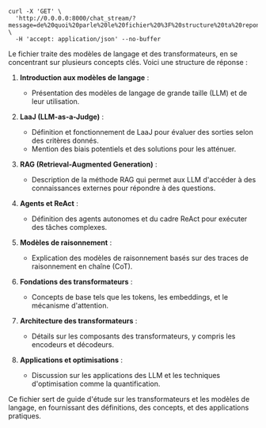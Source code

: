 ```
curl -X 'GET' \
  'http://0.0.0.0:8000/chat_stream/?message=de%20quoi%20parle%20le%20fichier%20%3F%20structure%20ta%20reponse' \
  -H 'accept: application/json' --no-buffer
```

Le fichier traite des modèles de langage et des transformateurs, en se concentrant sur plusieurs concepts clés. Voici une structure de réponse :

1. **Introduction aux modèles de langage** :
   - Présentation des modèles de langage de grande taille (LLM) et de leur utilisation.

2. **LaaJ (LLM-as-a-Judge)** :
   - Définition et fonctionnement de LaaJ pour évaluer des sorties selon des critères donnés.
   - Mention des biais potentiels et des solutions pour les atténuer.

3. **RAG (Retrieval-Augmented Generation)** :
   - Description de la méthode RAG qui permet aux LLM d'accéder à des connaissances externes pour répondre à des questions.

4. **Agents et ReAct** :
   - Définition des agents autonomes et du cadre ReAct pour exécuter des tâches complexes.

5. **Modèles de raisonnement** :
   - Explication des modèles de raisonnement basés sur des traces de raisonnement en chaîne (CoT).

6. **Fondations des transformateurs** :
   - Concepts de base tels que les tokens, les embeddings, et le mécanisme d'attention.

7. **Architecture des transformateurs** :
   - Détails sur les composants des transformateurs, y compris les encodeurs et décodeurs.

8. **Applications et optimisations** :
   - Discussion sur les applications des LLM et les techniques d'optimisation comme la quantification.

Ce fichier sert de guide d'étude sur les transformateurs et les modèles de langage, en fournissant des définitions, des concepts, et des applications pratiques.